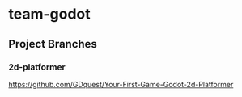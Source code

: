 # team-godot

## Project Branches

### 2d-platformer
https://github.com/GDquest/Your-First-Game-Godot-2d-Platformer
